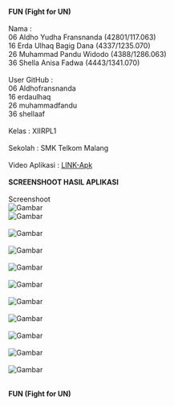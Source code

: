 <b>FUN (Fight for UN)</b>
<br>
<br>
Nama : 
<br>06 Aldho Yudha Fransnanda (42801/117.063) 
<br>16 Erda Ulhaq Bagig Dana  (4337/1235.070) 
<br>26 Muhammad Pandu Widodo  (4388/1286.063) 
<br>36 Shella Anisa Fadwa     (4443/1341.070) 
<br>
<br>
User GitHub :
<br>06 Aldhofransnanda
<br>16 erdaulhaq
<br>26 muhammadfandu
<br>36 shellaaf
<br>
<br>
Kelas : XIIRPL1
<br>
<br>
Sekolah : SMK Telkom Malang
<br>
<br>
Video Aplikasi :
[LINK-Apk](https://drive.google.com/file/d/0B7PzuWrOjVW-WnQ0YUMzdEQzS1k/view?usp=sharing)
<br>
<br>
<b>SCREENSHOOT HASIL APLIKASI</b>
<br>
<br>Screenshoot<br>
![Gambar](https://raw.githubusercontent.com/Aldhofransnanda/FUN/master/SplashScreen.png)<br>
![Gambar](https://raw.githubusercontent.com/Aldhofransnanda/FUN/master/Main.png)<br><br>
![Gambar](https://raw.githubusercontent.com/Aldhofransnanda/FUN/master/Help.png)<br><br>
![Gambar](https://raw.githubusercontent.com/Aldhofransnanda/FUN/master/DetailHelp.png)<br><br>
![Gambar](https://raw.githubusercontent.com/Aldhofransnanda/FUN/master/ChooseNew.jpeg)<br><br>
![Gambar](https://raw.githubusercontent.com/Aldhofransnanda/FUN/master/ChapterNew.jpeg)<br><br>
![Gambar](https://raw.githubusercontent.com/Aldhofransnanda/FUN/master/DetailSoalChapterNew.jpeg)<br><br>
![Gambar](https://raw.githubusercontent.com/Aldhofransnanda/FUN/master/Soal.jpeg)<br><br>
![Gambar](https://raw.githubusercontent.com/Aldhofransnanda/FUN/master/DetailChapterNew.jpeg)<br><br>
![Gambar](https://raw.githubusercontent.com/Aldhofransnanda/FUN/master/ScorNew.jpeg)<br><br>
![Gambar](https://raw.githubusercontent.com/Aldhofransnanda/FUN/master/StatistikNew.jpeg)<br><br>


<b>FUN (Fight for UN)</b>
